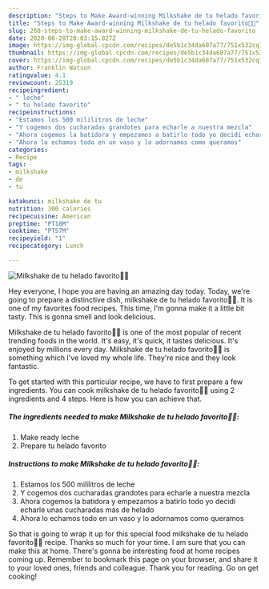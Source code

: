 ```yaml
---
description: "Steps to Make Award-winning Milkshake de tu helado favorito👀🌸"
title: "Steps to Make Award-winning Milkshake de tu helado favorito👀🌸"
slug: 260-steps-to-make-award-winning-milkshake-de-tu-helado-favorito
date: 2020-06-28T20:03:15.827Z
image: https://img-global.cpcdn.com/recipes/de5b1c34da607a77/751x532cq70/milkshake-de-tu-helado-favorito👀🌸-foto-principal.jpg
thumbnail: https://img-global.cpcdn.com/recipes/de5b1c34da607a77/751x532cq70/milkshake-de-tu-helado-favorito👀🌸-foto-principal.jpg
cover: https://img-global.cpcdn.com/recipes/de5b1c34da607a77/751x532cq70/milkshake-de-tu-helado-favorito👀🌸-foto-principal.jpg
author: Franklin Watson
ratingvalue: 4.1
reviewcount: 25319
recipeingredient:
- " leche"
- " tu helado favorito"
recipeinstructions:
- "Estamos los 500 mililitros de leche"
- "Y cogemos dos cucharadas grandotes para echarle a nuestra mezcla"
- "Ahora cogemos la batidora y empezamos a batirlo todo yo decidí echarle unas cucharadas más de helado"
- "Ahora lo echamos todo en un vaso y lo adornamos como queramos"
categories:
- Recipe
tags:
- milkshake
- de
- tu

katakunci: milkshake de tu 
nutrition: 300 calories
recipecuisine: American
preptime: "PT18M"
cooktime: "PT57M"
recipeyield: "1"
recipecategory: Lunch

---
```



![Milkshake de tu helado favorito👀🌸](https://img-global.cpcdn.com/recipes/de5b1c34da607a77/751x532cq70/milkshake-de-tu-helado-favorito👀🌸-foto-principal.jpg)

Hey everyone, I hope you are having an amazing day today. Today, we're going to prepare a distinctive dish, milkshake de tu helado favorito👀🌸. It is one of my favorites food recipes. This time, I'm gonna make it a little bit tasty. This is gonna smell and look delicious.

Milkshake de tu helado favorito👀🌸 is one of the most popular of recent trending foods in the world. It's easy, it's quick, it tastes delicious. It's enjoyed by millions every day. Milkshake de tu helado favorito👀🌸 is something which I've loved my whole life. They're nice and they look fantastic.




To get started with this particular recipe, we have to first prepare a few ingredients. You can cook milkshake de tu helado favorito👀🌸 using 2 ingredients and 4 steps. Here is how you can achieve that.

<!--inarticleads1-->

##### The ingredients needed to make Milkshake de tu helado favorito👀🌸:

1. Make ready  leche
1. Prepare  tu helado favorito




<!--inarticleads2-->

##### Instructions to make Milkshake de tu helado favorito👀🌸:

1. Estamos los 500 mililitros de leche
1. Y cogemos dos cucharadas grandotes para echarle a nuestra mezcla
1. Ahora cogemos la batidora y empezamos a batirlo todo yo decidí echarle unas cucharadas más de helado
1. Ahora lo echamos todo en un vaso y lo adornamos como queramos




So that is going to wrap it up for this special food milkshake de tu helado favorito👀🌸 recipe. Thanks so much for your time. I am sure that you can make this at home. There's gonna be interesting food at home recipes coming up. Remember to bookmark this page on your browser, and share it to your loved ones, friends and colleague. Thank you for reading. Go on get cooking!
